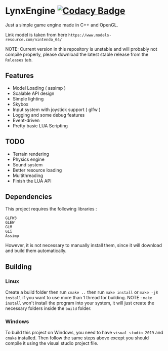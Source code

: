 # LynxEngine [![Codacy Badge](https://app.codacy.com/project/badge/Grade/43d567336363474da3830f0cd6d01728)](https://www.codacy.com/gh/marluxia95/SimpleGameEngine/dashboard?utm_source=github.com&amp;utm_medium=referral&amp;utm_content=marluxia95/SimpleGameEngine&amp;utm_campaign=Badge_Grade)

Just a simple game engine made in C++ and OpenGL. 

Link model is taken from here `https://www.models-resource.com/nintendo_64/`

NOTE: Current version in this repository is unstable and will probably not compile properly, please download the latest stable release from the `Releases` tab. 
## Features

- Model Loading ( assimp )
- Scalable API design
- Simple lighting 
- Skybox
- Input system with joystick support ( glfw )
- Logging and some debug features
- Event-driven
- Pretty basic LUA Scripting 

## TODO

- Terrain rendering 
- Physics engine
- Sound system
- Better resource loading
- Multithreading
- Finish the LUA API

## Dependencies
This project requires the following libraries :

```
GLFW3
GLEW
GLM
GLi
Assimp
```

However, it is not necessary to manually install them, since it will download and build them automatically.

## Building

### Linux

Create a build folder then run `cmake ..` then run `make install` or `make -j8 install` if you want to use more than 1 thread for building.
NOTE : `make install` won't install the program into your system, it will just create the necessary folders inside the `build` folder.

### Windows

To build this project on Windows, you need to have `visual studio 2019` and `cmake` installed. Then follow the same steps above except you should compile it using the visual studio project file.
